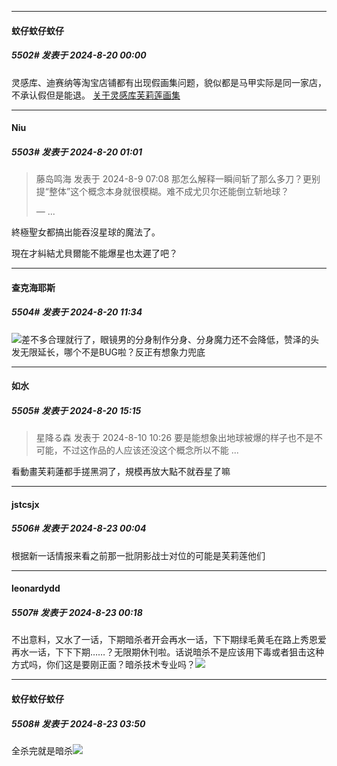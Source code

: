 ﻿
*****

####  蚊仔蚊仔蚊仔  
##### 5502#       发表于 2024-8-20 00:00

灵感库、迪赛纳等淘宝店铺都有出现假画集问题，貌似都是马甲实际是同一家店，不承认假但是能退。
[关于灵感库芙莉莲画集](https://tieba.baidu.com/p/9134966262)


*****

####  Niu  
##### 5503#       发表于 2024-8-20 01:01

<blockquote>藤岛鸣海 发表于 2024-8-9 07:08
那怎么解释一瞬间斩了那么多刀？更别提“整体”这个概念本身就很模糊。难不成尤贝尔还能倒立斩地球？

— ...</blockquote>
終極聖女都搞出能吞沒星球的魔法了。

現在才糾結尤貝爾能不能爆星也太遲了吧？


*****

####  查克海耶斯  
##### 5504#       发表于 2024-8-20 11:34

<img src="https://static.saraba1st.com/image/smiley/face/100.gif" referrerpolicy="no-referrer">差不多合理就行了，眼镜男的分身制作分身、分身魔力还不会降低，赞泽的头发无限延长，哪个不是BUG啦？反正有想象力兜底


*****

####  如水  
##### 5505#       发表于 2024-8-20 15:15

<blockquote>星降る森 发表于 2024-8-10 10:26
要是能想象出地球被爆的样子也不是不可能，不过这作品的人应该还没这个概念所以不能 ...</blockquote>
看動畫芙莉蓮都手搓黑洞了，規模再放大點不就吞星了嘛


*****

####  jstcsjx  
##### 5506#       发表于 2024-8-23 00:04

根据新一话情报来看之前那一批阴影战士对位的可能是芙莉莲他们


*****

####  leonardydd  
##### 5507#       发表于 2024-8-23 00:18

不出意料，又水了一话，下期暗杀者开会再水一话，下下期绿毛黄毛在路上秀恩爱再水一话，下下下期……？无限期休刊啦。话说暗杀不是应该用下毒或者狙击这种方式吗，你们这是要刚正面？暗杀技术专业吗？<img src="https://static.saraba1st.com/image/smiley/face2017/037.png" referrerpolicy="no-referrer">


*****

####  蚊仔蚊仔蚊仔  
##### 5508#       发表于 2024-8-23 03:50

全杀完就是暗杀<img src="https://static.saraba1st.com/image/smiley/face2017/035.png" referrerpolicy="no-referrer">

